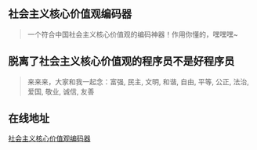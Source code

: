 ## 社会主义核心价值观编码器
> 一个符合中国社会主义核心价值观的编码神器！作用你懂的，嘿嘿嘿~

 ## 脱离了社会主义核心价值观的程序员不是好程序员
> 来来来，大家和我一起念：富强, 民主, 文明, 和谐, 自由, 平等, 公正, 法治, 爱国, 敬业, 诚信, 友善

## 在线地址
[社会主义核心价值观编码器](https://zhanyuzhang.github.io/harmonious-encoder/)

